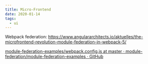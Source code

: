 ```yaml
---
title: Micro-Frontend
date: 2020-01-14
tags:
  - ui
---
```


Webpack federation: https://www.angulararchitects.io/aktuelles/the-microfrontend-revolution-module-federation-in-webpack-5/

[module-federation-examples/webpack.config.js at master · module-federation/module-federation-examples · GitHub](https://github.com/module-federation/module-federation-examples/blob/master/version-discrepancy/app2/webpack.config.js#L37)
